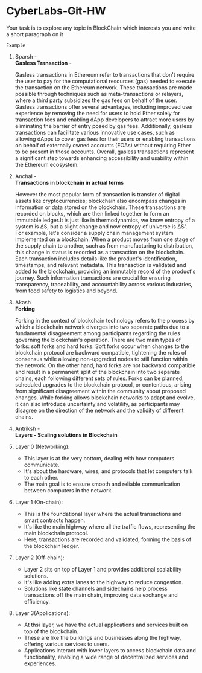 ﻿# CyberLabs-Git-HW

Your task is to explore any topic in BlockChain which interests you and write a short paragraph on it

`Example`

1. Sparsh -
   <br><strong>Gasless Transaction</strong> -

   Gasless transactions in Ethereum refer to transactions that don't require the user to pay for the computational resources (gas) needed to execute the transaction on the Ethereum network. These transactions are made possible through techniques such as meta-transactions or relayers, where a third party subsidizes the gas fees on behalf of the user. Gasless transactions offer several advantages, including improved user experience by removing the need for users to hold Ether solely for transaction fees and enabling dApp developers to attract more users by eliminating the barrier of entry posed by gas fees. Additionally, gasless transactions can facilitate various innovative use cases, such as allowing dApps to cover gas fees for their users or enabling transactions on behalf of externally owned accounts (EOAs) without requiring Ether to be present in those accounts. Overall, gasless transactions represent a significant step towards enhancing accessibility and usability within the Ethereum ecosystem.



2. Anchal -
<br><strong>Transactions in blockchain in actual terms</strong>

    However the most popular form of transaction is  transfer of digital assets like cryptocurrencies; blockchain also encompass changes in information or data stored on the blockchain. These transactions are recorded on blocks, which are then linked together to form an immutable ledger.It is just like in thermodynamics, we know entropy of a system is ΔS, but a slight change and now entropy of universe is ΔS'. For example, let's consider a supply chain management system implemented on a blockchain. When a product moves from one stage of the supply chain to another, such as from manufacturing to distribution, this change in status is recorded as a transaction on the blockchain. Each transaction includes details like the product's identification, timestamps, and relevant metadata. This transaction is validated and added to the blockchain, providing an immutable record of the product's journey. Such information transactions are crucial for ensuring transparency, traceability, and accountability across various industries, from food safety to logistics and beyond.

3. Akash
   <br><strong>Forking</strong>

   Forking in the context of blockchain technology refers to the process by which a blockchain network diverges into two separate paths due to a fundamental disagreement among participants regarding the rules governing the blockchain's operation. There are two main types of forks: soft forks and hard forks. Soft forks occur when changes to the blockchain protocol are backward compatible, tightening the rules of consensus while allowing non-upgraded nodes to still function within the network. On the other hand, hard forks are not backward compatible and result in a permanent split of the blockchain into two separate chains, each following different sets of rules. Forks can be planned, scheduled upgrades to the blockchain protocol, or contentious, arising from significant disagreement within the community about proposed changes. While forking allows blockchain networks to adapt and evolve, it can also introduce uncertainty and volatility, as participants may disagree on the direction of the network and the validity of different chains.

4. Antriksh -
   <br><strong>Layers - Scaling solutions in Blockchain</strong>

1. Layer 0 (Networking):
   - This layer is at the very bottom, dealing with how computers communicate.
   - It's about the hardware, wires, and protocols that let computers talk to each other.
   - The main goal is to ensure smooth and reliable communication between computers in the network.

2. Layer 1 (On-chain):
   - This is the foundational layer where the actual transactions and smart contracts happen.
   - It's like the main highway where all the traffic flows, representing the main blockchain protocol.
   - Here, transactions are recorded and validated, forming the basis of the blockchain ledger.

3. Layer 2 (Off-chain):
   - Layer 2 sits on top of Layer 1 and provides additional scalability solutions.
   - It's like adding extra lanes to the highway to reduce congestion.
   - Solutions like state channels and sidechains help process transactions off the main chain, improving data exchange and efficiency.

4. Layer 3(Applications):
   - At thsi layer, we have the actual applications and services built on top of the blockchain.
   - These are like the buildings and businesses along the highway, offering various services to users.
   - Applications interact with lower layers to access blockchain data and functionality, enabling a wide range of decentralized services and experiences.





